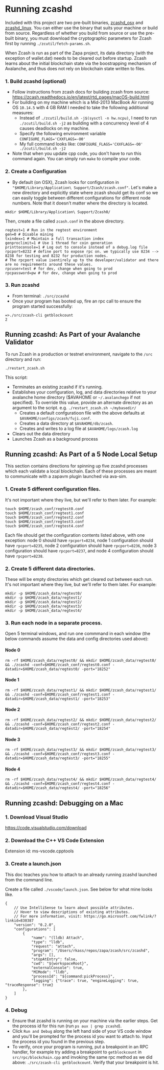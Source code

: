# Running zcashd

Included with this project are two pre-built binaries, [zcashd_osx](https://github.com/zapalabs/zcash/blob/master/src/zcashd_osx) and [zcashd_linux](https://github.com/zapalabs/zcash/blob/master/src/zcashd_linux).
You can either use the binary that suits your machine or build from source. Regardless of whether you build from source or use the pre-built binary, you must download the 
cryptographic parameters for Zcash first by running `./zcutil/fetch-params.sh`. 

When Zcash is run as part of the Zapa project, its data directory (with the exception of wallet.dat) needs to be cleared out before startup. Zcash learns about the initial blockchain state via
the boostrapping mechanism of Avalanche, and thus does not rely on blockchain state written to files. 

### 1. Build zcashd (optional)

- Follow instructions from zcash docs for building zcash from source: https://zcash.readthedocs.io/en/latest/rtd_pages/macOS-build.html
- For building on my machine which is a Mid-2013 MacBook Air running OS `10.14.5` with 4 GB RAM I needed to take the following additional measures:
    - Instead of `./zcutil/build.sh -j$(sysctl -n hw.ncpu)`, I need to run  `./zcutil/build.sh -j2` as building with a concurrency level of 4 causes deadlocks on my machine.
    - Specify the following environment variable `CONFIGURE_FLAGS='CXXFLAGS=-O0'`
    - My full command looks like: `CONFIGURE_FLAGS='CXXFLAGS=-O0' ./zcutil/build.sh -j2`
- Note that when you update cpp code, you don't have to run this command again. You can simply run `make` to compile your code.

### 2. Create a Configuration

- By default (on OSX), Zcash looks for configuration in `"$HOME/Library/Application\ Support/Zcash/zcash.conf"`. Let's make a new directory and explicitly state where zcash should get its conf so we can easily toggle between different configurations for different node numbers. Note that it doesn't matter where the directory is located.

```
mkdir $HOME/Library/Application\ Support/Zcash0/
```

Then, create a file called `zcash.conf` in the above directory.

```
regtest=1 # Run in the regtest environment
gen=0 # Disable mining
txindex=1 # Maintain a full transaction index
genproclimit=1 # Use 1 thread for coin generation
printtoconsole=1 # Log out to console instead of a debug.log file
rpcport=8232 # define port to expose rpc on. we typically use 8234 --> 8238 for testing and 8232 for production nodes. 
# The rpcport value isentirely up to the developer/validator and there are no requirements around these values.
rpcuser=test # for dev, change when going to prod
rpcpassword=pw # for dev, change when going to prod
```

### 3. Run zcashd

- From terminal: `./src/zcashd`
- Once your program has booted up, fire an rpc call to ensure the program started successfully:
```
=>./src/zcash-cli getblockcount
2
```

## Running zcashd: As Part of your Avalanche Validator

To run Zcash in a production or testnet environment, navigate to the `/src` directory and run:

```
./restart_zcash.sh
```

This script:
- Terminates an existing zcashd if it's running.
- Establishes your configuration, log, and data directories relative to your avalanche home directory ($AVAHOME or `~/.avalanchego` if not specified). To override this value, 
provide an alternate directory as an argument to the script. e.g. `./restart_zcash.sh ~/mybasedir/`
    - Creates a default confguratioon file with the above defaults at `$AVAHOME/configs/zcash/fuji.conf`.
    - Creates a data directory at `$AVAHOME/db/zcash`.
    - Creates and writes to a log file at `$AVAHOME/logs/zcash.log`
- Clears out the data directory
- Launches Zcash as a background process

## Running zcashd: As Part of a 5 Node Local Setup

This section contains directions for spinning up five zcashd processes which each validate a local blockchain. Each of these processes are meant to communicate
with a zapavm plugin launched via ava-sim.

### 1. Create 5 different configuration files. 
It's not important where they live, but we'll refer to them later. For example:
```
touch $HOME/zcash_conf/regtest0.conf
touch $HOME/zcash_conf/regtest1.conf
touch $HOME/zcash_conf/regtest2.conf
touch $HOME/zcash_conf/regtest3.conf
touch $HOME/zcash_conf/regtest4.conf
```
Each file should get the configuration contents listed above, with one exception: node 0 should have `rpcport=8234`, node 1 configuration should have `rpcport=8235`, node 2 configuration should have `rpcport=8236`, node 3 configuration should have `rpcport=8237`, and node 4 configuration should have `rpcport=8238`.

### 2. Create 5 different data directories. 
These will be empty directories which get cleared out between each run. It's not important where they live, but we'll refer to them later. For example:
```
mkdir -p $HOME/zcash_data/regtest0/
mkdir -p $HOME/zcash_data/regtest1/
mkdir -p $HOME/zcash_data/regtest2/
mkdir -p $HOME/zcash_data/regtest3/
mkdir -p $HOME/zcash_data/regtest4/
```
### 3. Run each node in a separate process. 
Open 5 terminal windows, and run one commmand in each window (the below commands assume the data and config directories used above):

#### Node 0
```
rm -rf $HOME/zcash_data/regtest0/ && mkdir $HOME/zcash_data/regtest0/ && ./zcashd -conf=$HOME/zcash_conf/regtest0.conf -datadir=$HOME/zcash_data/regtest0/ -port="18252"
```

#### Node 1
```
rm -rf $HOME/zcash_data/regtest1/ && mkdir $HOME/zcash_data/regtest1/ && ./zcashd -conf=$HOME/zcash_conf/regtest1.conf -datadir=$HOME/zcash_data/regtest1/ -port="18253"
```

#### Node 2
```
rm -rf $HOME/zcash_data/regtest2/ && mkdir $HOME/zcash_data/regtest2/ && ./zcashd -conf=$HOME/zcash_conf/regtest2.conf -datadir=$HOME/zcash_data/regtest2/ -port="18254"
```

#### Node 3
```
rm -rf $HOME/zcash_data/regtest3/ && mkdir $HOME/zcash_data/regtest3/ && ./zcashd -conf=$HOME/zcash_conf/regtest3.conf -datadir=$HOME/zcash_data/regtest3/ -port="18255"
```


#### Node 4
```
rm -rf $HOME/zcash_data/regtest4/ && mkdir $HOME/zcash_data/regtest4/ && ./zcashd -conf=$HOME/zcash_conf/regtest4.conf -datadir=$HOME/zcash_data/regtest4/ -port="18256"
```

## Running zcashd: Debugging on a Mac

### 1. Download Visual Studio

https://code.visualstudio.com/download

### 2. Download the C++ VS Code Extension

Extension id: ms-vscode.cpptools

### 3. Create a launch.json

This doc teaches you how to attach to an already running zcashd launched from the command line.

Create a file called `./vscode/launch.json`. See below for what mine looks like.

```
{
    // Use IntelliSense to learn about possible attributes.
    // Hover to view descriptions of existing attributes.
    // For more information, visit: https://go.microsoft.com/fwlink/?linkid=830387
    "version": "0.2.0",
    "configurations": [
        {
            "name": "(lldb) Attach",
            "type": "lldb",
            "request": "attach",
            "program": "/Users/rkass/repos/zapa/zcash/src/zcashd",
            "args": [],
            "stopAtEntry": false,
            "cwd": "${workspaceRoot}",
            "externalConsole": true,
            "MIMode": "lldb",
            "processId": "${command:pickProcess}",
            "logging": {"trace": true, "engineLogging": true, "traceResponse": true}
        },
    ]
}
```

### 4. Debug

- Ensure that zcashd is running on your machine via the earlier steps. Get the process id for this run (run `ps aux | grep zcashd`). 
- Click `Run and Debug` along the left hand side of your VS code window and you'll be prompted for the process id you want to attach to. Input the process id you found in the previous step. 
- To verify, once your program is running, put a breakpoint in an RPC handler, for example try adding a breakpoint to `getblockcount` in `src/rpc/blockchain.cpp` and invoking the same rpc method as we did above: `./src/zcash-cli getblockcount`. Verify that your breakpoint is hit.
